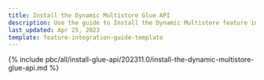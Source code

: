 ```yaml
---
title: Install the Dynamic Multistore Glue API
description: Use the guide to Install the Dynamic Multistore feature in your project.
last_updated: Apr 25, 2023
template: feature-integration-guide-template
---
```


{% include pbc/all/install-glue-api/202311.0/install-the-dynamic-multistore-glue-api.md %} <!-- To edit, see /_includes/pbc/all/install-glue-api/202311.0/install-the-dynamic-multistore-glue-api.md -->
